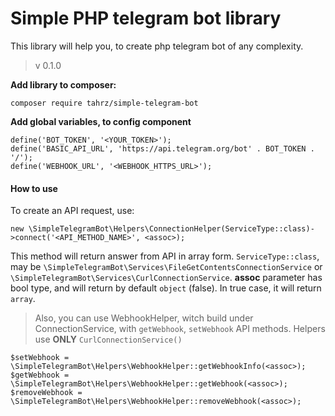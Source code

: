 # Simple PHP telegram bot library 
This library will help you, to create php telegram bot of any complexity. 
> v 0.1.0

**Add library to composer:**
```
composer require tahrz/simple-telegram-bot
```

**Add global variables, to config component**
```
define('BOT_TOKEN', '<YOUR_TOKEN>');
define('BASIC_API_URL', 'https://api.telegram.org/bot' . BOT_TOKEN . '/');
define('WEBHOOK_URL', '<WEBHOOK_HTTPS_URL>');
```

#### How to use

To create an API request, use:
```
new \SimpleTelegramBot\Helpers\ConnectionHelper(ServiceType::class)->connect('<API_METHOD_NAME>', <assoc>);
```
This method will return answer from API in array form. `ServiceType::class`, may be `\SimpleTelegramBot\Services\FileGetContentsConnectionService` or `\SimpleTelegramBot\Services\CurlConnectionService`. **assoc** parameter has bool type, and will return by default `object` (false). In true case, it will return `array`.

> Also, you can use WebhookHelper, witch build under ConnectionService,
> with `getWebhook`, `setWebhook` API methods. Helpers use **ONLY** `CurlConnectionService()`

```
$setWebhook = \SimpleTelegramBot\Helpers\WebhookHelper::getWebhookInfo(<assoc>);
$getWebhook = \SimpleTelegramBot\Helpers\WebhookHelper::getWebhook(<assoc>);
$removeWebhook = \SimpleTelegramBot\Helpers\WebhookHelper::removeWebhook(<assoc>);
```
